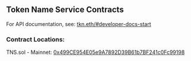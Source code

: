 ## Token Name Service Contracts

For API documentation, see: [tkn.eth/#developer-docs-start](https://tkn.eth.limo/#developer-docs-start)

### Contract Locations:  
TNS.sol - Mainnet: [0x499CE954E05e9A7892D39B61b7BF241c0Fc99198](https://etherscan.io/address/0x499CE954E05e9A7892D39B61b7BF241c0Fc99198#code)
